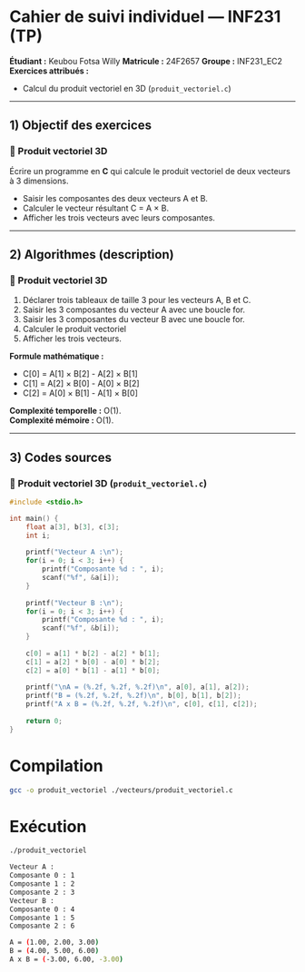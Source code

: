 # Cahier de suivi individuel — INF231 (TP)
**Étudiant :** Keubou Fotsa Willy 
**Matricule :** 24F2657
**Groupe :** INF231_EC2  
**Exercices attribués :**
- Calcul du produit vectoriel en 3D (`produit_vectoriel.c`)

---

## 1) Objectif des exercices

### 🔹 Produit vectoriel 3D
Écrire un programme en **C** qui calcule le produit vectoriel de deux vecteurs à 3 dimensions.
- Saisir les composantes des deux vecteurs A et B.
- Calculer le vecteur résultant C = A × B.
- Afficher les trois vecteurs avec leurs composantes.

---

## 2) Algorithmes (description)

### 🔹 Produit vectoriel 3D
1. Déclarer trois tableaux de taille 3 pour les vecteurs A, B et C.
2. Saisir les 3 composantes du vecteur A avec une boucle for.
3. Saisir les 3 composantes du vecteur B avec une boucle for.
4. Calculer le produit vectoriel 
5. Afficher les trois vecteurs.

**Formule mathématique :**
- C[0] = A[1] × B[2] - A[2] × B[1]
- C[1] = A[2] × B[0] - A[0] × B[2]  
- C[2] = A[0] × B[1] - A[1] × B[0]

**Complexité temporelle :** O(1).  
**Complexité mémoire :** O(1).

---

## 3) Codes sources

### 🔹 Produit vectoriel 3D (`produit_vectoriel.c`)
```c
#include <stdio.h>

int main() {
    float a[3], b[3], c[3];
    int i;
    
    printf("Vecteur A :\n");
    for(i = 0; i < 3; i++) {
        printf("Composante %d : ", i);
        scanf("%f", &a[i]);
    }
    
    printf("Vecteur B :\n");
    for(i = 0; i < 3; i++) {
        printf("Composante %d : ", i);
        scanf("%f", &b[i]);
    }
    
    c[0] = a[1] * b[2] - a[2] * b[1];
    c[1] = a[2] * b[0] - a[0] * b[2];
    c[2] = a[0] * b[1] - a[1] * b[0];
    
    printf("\nA = (%.2f, %.2f, %.2f)\n", a[0], a[1], a[2]);
    printf("B = (%.2f, %.2f, %.2f)\n", b[0], b[1], b[2]);
    printf("A x B = (%.2f, %.2f, %.2f)\n", c[0], c[1], c[2]);
    
    return 0;
}
```

# Compilation
```bash
gcc -o produit_vectoriel ./vecteurs/produit_vectoriel.c
```

# Exécution
```bash
./produit_vectoriel
```
```bash
Vecteur A :
Composante 0 : 1
Composante 1 : 2
Composante 2 : 3
Vecteur B :
Composante 0 : 4
Composante 1 : 5
Composante 2 : 6

A = (1.00, 2.00, 3.00)
B = (4.00, 5.00, 6.00)
A x B = (-3.00, 6.00, -3.00)
```